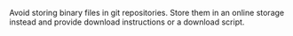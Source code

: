 Avoid storing binary files in git repositories. Store them in an online storage instead and provide download instructions or a download script.
